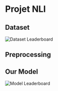 # Projet NLI

## Dataset



![Dataset Leaderboard](https://nlp.stanford.edu/projects/snli/)


## Preprocessing


## Our Model


![Model Leaderboard](https://huggingface.co/spaces/mteb/leaderboard)